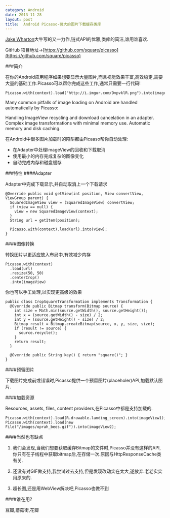```yaml
---
category: Android
date: 2013-11-28
layout: post
title:  Android Picasso-强大的图片下载缓存类库
---
```



[Jake Wharton](https://github.com/JakeWharton)大牛写的又一力作,链式API的优雅,类库的简洁,谁用谁喜欢.

GitHub 项目地址->[https://github.com/square/picasso](https://github.com/square/picasso)

###简介

在你的Android应用程序如果想要显示大量图片,而且视觉效果丰富,高效稳定,需要大量的基础工作.Picasso可以帮你完成这些工作,通常只需要一行代码!

```
Picasso.with(context).load("http://i.imgur.com/DvpvklR.png").into(imageView);
```

Many common pitfalls of image loading on Android are handled automatically by Picasso:

Handling ImageView recycling and download cancelation in an adapter.
Complex image transformations with minimal memory use.
Automatic memory and disk caching.

在Android中很多图片加载时的陷阱都由Picaaso帮你自动处理:
- 在Adapter中处理ImageView的回收和下载取消
- 使用最小的内存完成复杂的图像变化
- 自动完成内存和磁盘缓存

###特性
####Adapter

Adapter中完成下载显示,并自动取消上一个下载请求

```
@Override public void getView(int position, View convertView, ViewGroup parent) {
  SquaredImageView view = (SquaredImageView) convertView;
  if (view == null) {
    view = new SquaredImageView(context);
  }
  String url = getItem(position);

  Picasso.with(context).load(url).into(view);
}
```

####图像转换

转换图片以更适应放入布局中,有效减少内存

```
Picasso.with(context)
  .load(url)
  .resize(50, 50)
  .centerCrop()
  .into(imageView)
```

你也可以手工处理,以实现更高级的效果

```
public class CropSquareTransformation implements Transformation {
  @Override public Bitmap transform(Bitmap source) {
    int size = Math.min(source.getWidth(), source.getHeight());
    int x = (source.getWidth() - size) / 2;
    int y = (source.getHeight() - size) / 2;
    Bitmap result = Bitmap.createBitmap(source, x, y, size, size);
    if (result != source) {
      source.recycle();
    }
    return result;
  }

  @Override public String key() { return "square()"; }
}
```

####预留图片

下载图片完成前或错误时,Picasso提供一个预留图片(placeholer)API,加载默认图片.

####加载资源

Resources, assets, files, content providers,在Picasso中都是支持加载的.

```
Picasso.with(context).load(R.drawable.landing_screen).into(imageView1);
Picasso.with(context).load(new File("/images/oprah_bees.gif")).into(imageView2);
```

####当然也有缺点

1. 我们会发现,当我们想要获取缓存Bitmap的文件时,Picasso并没有这样的API,你只有在子线程中获取bitmap后,在存储一次.原因与HttpResponseCache类有关.

2. 还没有对GIF做支持,我尝试过去支持,但是发现改动实在太大,遂放弃.老老实实用原来的.

3. 超长图,还是用WebView解决吧,Picasso也做不到

####谁在用?

豆瓣,蘑菇街,花瓣
